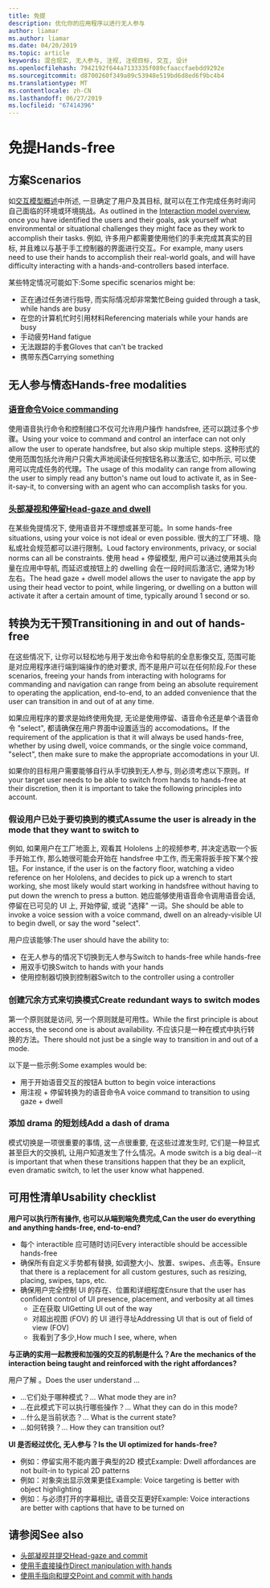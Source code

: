 ```yaml
---
title: 免提
description: 优化你的应用程序以进行无人参与
author: liamar
ms.author: liamar
ms.date: 04/20/2019
ms.topic: article
keywords: 混合现实, 无人参与, 注视, 注视目标, 交互, 设计
ms.openlocfilehash: 7942192f644a7133335f089cfaaccfaebdd9292e
ms.sourcegitcommit: d8700260f349a09c53948e519bd6d8ed6f9bc4b4
ms.translationtype: MT
ms.contentlocale: zh-CN
ms.lasthandoff: 06/27/2019
ms.locfileid: "67414396"
---
```

# <a name="hands-free"></a><span data-ttu-id="8c404-104">免提</span><span class="sxs-lookup"><span data-stu-id="8c404-104">Hands-free</span></span>



## <a name="scenarios"></a><span data-ttu-id="8c404-105">方案</span><span class="sxs-lookup"><span data-stu-id="8c404-105">Scenarios</span></span>

<span data-ttu-id="8c404-106">如[交互模型概述](interaction-fundamentals.md)中所述, 一旦确定了用户及其目标, 就可以在工作完成任务时询问自己面临的环境或环境挑战。</span><span class="sxs-lookup"><span data-stu-id="8c404-106">As outlined in the [Interaction model overview](interaction-fundamentals.md), once you have identified the users and their goals, ask yourself what environmental or situational challenges they might face as they work to accomplish their tasks.</span></span> <span data-ttu-id="8c404-107">例如, 许多用户都需要使用他们的手来完成其真实的目标, 并且难以与基于手工控制器的界面进行交互。</span><span class="sxs-lookup"><span data-stu-id="8c404-107">For example, many users need to use their hands to accomplish their real-world goals, and will have difficulty interacting with a hands-and-controllers based interface.</span></span> 

<span data-ttu-id="8c404-108">某些特定情况可能如下:</span><span class="sxs-lookup"><span data-stu-id="8c404-108">Some specific scenarios might be:</span></span> 
* <span data-ttu-id="8c404-109">正在通过任务进行指导, 而实际情况却非常繁忙</span><span class="sxs-lookup"><span data-stu-id="8c404-109">Being guided through a task, while hands are busy</span></span>
* <span data-ttu-id="8c404-110">在您的计算机忙时引用材料</span><span class="sxs-lookup"><span data-stu-id="8c404-110">Referencing materials while your hands are busy</span></span>
* <span data-ttu-id="8c404-111">手动疲劳</span><span class="sxs-lookup"><span data-stu-id="8c404-111">Hand fatigue</span></span>
* <span data-ttu-id="8c404-112">无法跟踪的手套</span><span class="sxs-lookup"><span data-stu-id="8c404-112">Gloves that can't be tracked</span></span>
* <span data-ttu-id="8c404-113">携带东西</span><span class="sxs-lookup"><span data-stu-id="8c404-113">Carrying something</span></span>


## <a name="hands-free-modalities"></a><span data-ttu-id="8c404-114">无人参与情态</span><span class="sxs-lookup"><span data-stu-id="8c404-114">Hands-free modalities</span></span>

### <a name="voice-commandingvoice-designmd"></a>[<span data-ttu-id="8c404-115">语音命令</span><span class="sxs-lookup"><span data-stu-id="8c404-115">Voice commanding</span></span>](voice-design.md)

<span data-ttu-id="8c404-116">使用语音执行命令和控制接口不仅可允许用户操作 handsfree, 还可以跳过多个步骤。</span><span class="sxs-lookup"><span data-stu-id="8c404-116">Using your voice to command and control an interface can not only allow the user to operate handsfree, but also skip multiple steps.</span></span> <span data-ttu-id="8c404-117">这种形式的使用范围包括允许用户只需大声地阅读任何按钮名称以激活它, 如中所示, 可以使用可以完成任务的代理。</span><span class="sxs-lookup"><span data-stu-id="8c404-117">The usage of this modality can range from allowing the user to simply read any button's name out loud to activate it, as in See-it-say-it, to conversing with an agent who can accomplish tasks for you.</span></span>



### <a name="head-gaze-and-dwellgaze-and-dwellmd"></a>[<span data-ttu-id="8c404-118">头部凝视和停留</span><span class="sxs-lookup"><span data-stu-id="8c404-118">Head-gaze and dwell</span></span>](gaze-and-dwell.md)

<span data-ttu-id="8c404-119">在某些免提情况下, 使用语音并不理想或甚至可能。</span><span class="sxs-lookup"><span data-stu-id="8c404-119">In some hands-free situations, using your voice is not ideal or even possible.</span></span> <span data-ttu-id="8c404-120">很大的工厂环境、隐私或社会规范都可以进行限制。</span><span class="sxs-lookup"><span data-stu-id="8c404-120">Loud factory environments, privacy, or social norms can all be constraints.</span></span> <span data-ttu-id="8c404-121">使用 head + 停留模型, 用户可以通过使用其头向量在应用中导航, 而延迟或按钮上的 dwelling 会在一段时间后激活它, 通常为1秒左右。</span><span class="sxs-lookup"><span data-stu-id="8c404-121">The head gaze + dwell model allows the user to navigate the app by using their head vector to point, while lingering, or dwelling on a button will activate it after a certain amount of time, typically around 1 second or so.</span></span> 


## <a name="transitioning-in-and-out-of-hands-free"></a><span data-ttu-id="8c404-122">转换为无干预</span><span class="sxs-lookup"><span data-stu-id="8c404-122">Transitioning in and out of hands-free</span></span>

<span data-ttu-id="8c404-123">在这些情况下, 让你可以轻松地与用于发出命令和导航的全息影像交互, 范围可能是对应用程序进行端到端操作的绝对要求, 而不是用户可以在任何阶段.</span><span class="sxs-lookup"><span data-stu-id="8c404-123">For these scenarios, freeing your hands from interacting with holograms for commanding and navigation can range from being an absolute requirement to operating the application, end-to-end, to an added convenience that the user can transition in and out of at any time.</span></span> 

<span data-ttu-id="8c404-124">如果应用程序的要求是始终使用免提, 无论是使用停留、语音命令还是单个语音命令 "select", 都请确保在用户界面中设置适当的 accomodations。</span><span class="sxs-lookup"><span data-stu-id="8c404-124">If the requirement of the application is that it will always be used hands-free, whether by using dwell, voice commands, or the single voice command, "select", then make sure to make the appropriate accomodations in your UI.</span></span> 

<span data-ttu-id="8c404-125">如果你的目标用户需要能够自行从手切换到无人参与, 则必须考虑以下原则。</span><span class="sxs-lookup"><span data-stu-id="8c404-125">If your target user needs to be able to switch from hands to hands-free at their discretion, then it is important to take the following principles into account.</span></span>

### <a name="assume-the-user-is-already-in-the-mode-that-they-want-to-switch-to"></a><span data-ttu-id="8c404-126">假设用户已处于要切换到的模式</span><span class="sxs-lookup"><span data-stu-id="8c404-126">Assume the user is already in the mode that they want to switch to</span></span>
<span data-ttu-id="8c404-127">例如, 如果用户在工厂地面上, 观看其 Hololens 上的视频参考, 并决定选取一个扳手开始工作, 那么她很可能会开始在 handsfree 中工作, 而无需将扳手按下某个按钮。</span><span class="sxs-lookup"><span data-stu-id="8c404-127">For instance, if the user is on the factory floor, watching a video reference on her Hololens, and decides to pick up a wrench to start working, she most likely would start working in handsfree without having to put down the wrench to press a button.</span></span> <span data-ttu-id="8c404-128">她应能够使用语音命令调用语音会话, 停留在已可见的 UI 上, 开始停留, 或说 "选择" 一词。</span><span class="sxs-lookup"><span data-stu-id="8c404-128">She should be able to invoke a voice session with a voice command, dwell on an already-visible UI to begin dwell, or say the word "select".</span></span>

<span data-ttu-id="8c404-129">用户应该能够:</span><span class="sxs-lookup"><span data-stu-id="8c404-129">The user should have the ability to:</span></span> 
* <span data-ttu-id="8c404-130">在无人参与的情况下切换到无人参与</span><span class="sxs-lookup"><span data-stu-id="8c404-130">Switch to hands-free while hands-free</span></span>
* <span data-ttu-id="8c404-131">用双手切换</span><span class="sxs-lookup"><span data-stu-id="8c404-131">Switch to hands with your hands</span></span>
* <span data-ttu-id="8c404-132">使用控制器切换到控制器</span><span class="sxs-lookup"><span data-stu-id="8c404-132">Switch to the controller using a controller</span></span> 

### <a name="create-redundant-ways-to-switch-modes"></a><span data-ttu-id="8c404-133">创建冗余方式来切换模式</span><span class="sxs-lookup"><span data-stu-id="8c404-133">Create redundant ways to switch modes</span></span>
<span data-ttu-id="8c404-134">第一个原则就是访问, 另一个原则就是可用性。</span><span class="sxs-lookup"><span data-stu-id="8c404-134">While the first principle is about access, the second one is about availability.</span></span> <span data-ttu-id="8c404-135">不应该只是一种在模式中执行转换的方法。</span><span class="sxs-lookup"><span data-stu-id="8c404-135">There should not just be a single way to transition in and out of a mode.</span></span> 

<span data-ttu-id="8c404-136">以下是一些示例:</span><span class="sxs-lookup"><span data-stu-id="8c404-136">Some examples would be:</span></span> 
* <span data-ttu-id="8c404-137">用于开始语音交互的按钮</span><span class="sxs-lookup"><span data-stu-id="8c404-137">A button to begin voice interactions</span></span>
* <span data-ttu-id="8c404-138">用注视 + 停留转换为的语音命令</span><span class="sxs-lookup"><span data-stu-id="8c404-138">A voice command to transition to using gaze + dwell</span></span>

### <a name="add-a-dash-of-drama"></a><span data-ttu-id="8c404-139">添加 drama 的短划线</span><span class="sxs-lookup"><span data-stu-id="8c404-139">Add a dash of drama</span></span>
<span data-ttu-id="8c404-140">模式切换是一项很重要的事情, 这一点很重要, 在这些过渡发生时, 它们是一种显式甚至巨大的交换机, 让用户知道发生了什么情况。</span><span class="sxs-lookup"><span data-stu-id="8c404-140">A mode switch is a big deal--it is important that when these transitions happen that they be an explicit, even dramatic switch, to let the user know what happened.</span></span> 


## <a name="usability-checklist"></a><span data-ttu-id="8c404-141">可用性清单</span><span class="sxs-lookup"><span data-stu-id="8c404-141">Usability checklist</span></span>

<span data-ttu-id="8c404-142">**用户可以执行所有操作, 也可以从端到端免费完成,**</span><span class="sxs-lookup"><span data-stu-id="8c404-142">**Can the user do everything and anything hands-free, end-to-end?**</span></span>
* <span data-ttu-id="8c404-143">每个 interactible 应可随时访问</span><span class="sxs-lookup"><span data-stu-id="8c404-143">Every interactible should be accessible hands-free</span></span>
* <span data-ttu-id="8c404-144">确保所有自定义手势都有替换, 如调整大小、放置、swipes、点击等。</span><span class="sxs-lookup"><span data-stu-id="8c404-144">Ensure that there is a replacement for all custom gestures, such as resizing, placing, swipes, taps, etc.</span></span>
* <span data-ttu-id="8c404-145">确保用户完全控制 UI 的存在、位置和详细程度</span><span class="sxs-lookup"><span data-stu-id="8c404-145">Ensure that the user has confident control of UI presence, placement, and verbosity at all times</span></span>
    * <span data-ttu-id="8c404-146">正在获取 UI</span><span class="sxs-lookup"><span data-stu-id="8c404-146">Getting UI out of the way</span></span>
    * <span data-ttu-id="8c404-147">对超出视图 (FOV) 的 UI 进行寻址</span><span class="sxs-lookup"><span data-stu-id="8c404-147">Addressing UI that is out of field of view (FOV)</span></span>
    * <span data-ttu-id="8c404-148">我看到了多少,</span><span class="sxs-lookup"><span data-stu-id="8c404-148">How much I see, where, when</span></span>

<span data-ttu-id="8c404-149">**与正确的实用一起教授和加强的交互的机制是什么？**</span><span class="sxs-lookup"><span data-stu-id="8c404-149">**Are the mechanics of the interaction being taught and reinforced with the right affordances?**</span></span>

<span data-ttu-id="8c404-150">用户了解 。</span><span class="sxs-lookup"><span data-stu-id="8c404-150">Does the user understand ...</span></span>
* <span data-ttu-id="8c404-151">...它们处于哪种模式？</span><span class="sxs-lookup"><span data-stu-id="8c404-151">... What mode they are in?</span></span>
* <span data-ttu-id="8c404-152">...在此模式下可以执行哪些操作？</span><span class="sxs-lookup"><span data-stu-id="8c404-152">... What they can do in this mode?</span></span>
* <span data-ttu-id="8c404-153">...什么是当前状态？</span><span class="sxs-lookup"><span data-stu-id="8c404-153">... What is the current state?</span></span>
* <span data-ttu-id="8c404-154">...如何转换？</span><span class="sxs-lookup"><span data-stu-id="8c404-154">... How they can transition out?</span></span>
    
<span data-ttu-id="8c404-155">**UI 是否经过优化, 无人参与？**</span><span class="sxs-lookup"><span data-stu-id="8c404-155">**Is the UI optimized for hands-free?**</span></span>   

* <span data-ttu-id="8c404-156">例如：停留实用不能内置于典型的2D 模式</span><span class="sxs-lookup"><span data-stu-id="8c404-156">Example: Dwell affordances are not built-in to typical 2D patterns</span></span>
* <span data-ttu-id="8c404-157">例如：对象突出显示效果更佳</span><span class="sxs-lookup"><span data-stu-id="8c404-157">Example: Voice targeting is better with object highlighting</span></span>
* <span data-ttu-id="8c404-158">例如：与必须打开的字幕相比, 语音交互更好</span><span class="sxs-lookup"><span data-stu-id="8c404-158">Example: Voice interactions are better with captions that have to be turned on</span></span>


## <a name="see-also"></a><span data-ttu-id="8c404-159">请参阅</span><span class="sxs-lookup"><span data-stu-id="8c404-159">See also</span></span>
* [<span data-ttu-id="8c404-160">头部凝视并提交</span><span class="sxs-lookup"><span data-stu-id="8c404-160">Head-gaze and commit</span></span>](gaze-and-commit.md)
* [<span data-ttu-id="8c404-161">使用手直接操作</span><span class="sxs-lookup"><span data-stu-id="8c404-161">Direct manipulation with hands</span></span>](direct-manipulation.md)
* [<span data-ttu-id="8c404-162">使用手指向和提交</span><span class="sxs-lookup"><span data-stu-id="8c404-162">Point and commit with hands</span></span>](point-and-commit.md)
